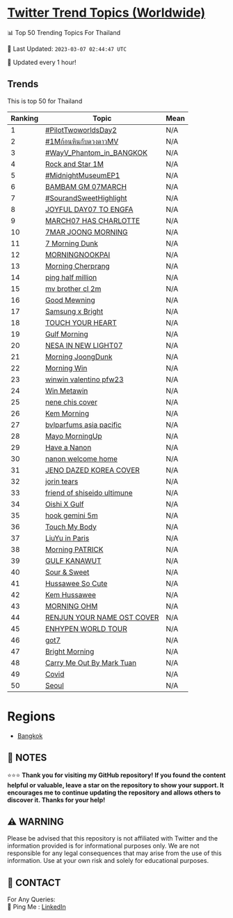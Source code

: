 [Twitter Trend Topics (Worldwide)](https://github.com/ErcinDedeoglu/Twitter-Trend-Topics)
==========


📊 Top 50 Trending Topics For Thailand

📆 Last Updated: `2023-03-07 02:44:47 UTC`

🔧 Updated every 1 hour!


## Trends

This is top 50 for Thailand

| Ranking | Topic | Mean |
| ------- | ------------ | ------------ |
| 1 | [#PilotTwoworldsDay2](http://twitter.com/search?q=%23PilotTwoworldsDay2) | N/A |
| 2 | [#1Mก้อนหินกับดวงดาวMV](http://twitter.com/search?q=%231M%e0%b8%81%e0%b9%89%e0%b8%ad%e0%b8%99%e0%b8%ab%e0%b8%b4%e0%b8%99%e0%b8%81%e0%b8%b1%e0%b8%9a%e0%b8%94%e0%b8%a7%e0%b8%87%e0%b8%94%e0%b8%b2%e0%b8%a7MV) | N/A |
| 3 | [#WayV_Phantom_in_BANGKOK](http://twitter.com/search?q=%23WayV_Phantom_in_BANGKOK) | N/A |
| 4 | [Rock and Star 1M](http://twitter.com/search?q=Rock+and+Star+1M) | N/A |
| 5 | [#MidnightMuseumEP1](http://twitter.com/search?q=%23MidnightMuseumEP1) | N/A |
| 6 | [BAMBAM GM 07MARCH](http://twitter.com/search?q=BAMBAM+GM+07MARCH) | N/A |
| 7 | [#SourandSweetHighlight](http://twitter.com/search?q=%23SourandSweetHighlight) | N/A |
| 8 | [JOYFUL DAY07 TO ENGFA](http://twitter.com/search?q=JOYFUL+DAY07+TO+ENGFA) | N/A |
| 9 | [MARCH07 HAS CHARLOTTE](http://twitter.com/search?q=MARCH07+HAS+CHARLOTTE) | N/A |
| 10 | [7MAR JOONG MORNING](http://twitter.com/search?q=7MAR+JOONG+MORNING) | N/A |
| 11 | [7 Morning Dunk](http://twitter.com/search?q=7+Morning+Dunk) | N/A |
| 12 | [MORNING​ NOOKPAI](http://twitter.com/search?q=MORNING%e2%80%8b+NOOKPAI) | N/A |
| 13 | [Morning Cherprang](http://twitter.com/search?q=Morning+Cherprang) | N/A |
| 14 | [ping half million](http://twitter.com/search?q=ping+half+million) | N/A |
| 15 | [mv brother cl 2m](http://twitter.com/search?q=mv+brother+cl+2m) | N/A |
| 16 | [Good Mewning](http://twitter.com/search?q=Good+Mewning) | N/A |
| 17 | [Samsung x Bright](http://twitter.com/search?q=Samsung+x+Bright) | N/A |
| 18 | [TOUCH YOUR HEART](http://twitter.com/search?q=TOUCH+YOUR+HEART) | N/A |
| 19 | [Gulf Morning](http://twitter.com/search?q=Gulf+Morning) | N/A |
| 20 | [NESA IN NEW LIGHT07](http://twitter.com/search?q=NESA+IN+NEW+LIGHT07) | N/A |
| 21 | [Morning JoongDunk](http://twitter.com/search?q=Morning+JoongDunk) | N/A |
| 22 | [Morning Win](http://twitter.com/search?q=Morning+Win) | N/A |
| 23 | [winwin valentino pfw23](http://twitter.com/search?q=winwin+valentino+pfw23) | N/A |
| 24 | [Win Metawin](http://twitter.com/search?q=Win+Metawin) | N/A |
| 25 | [nene chis cover](http://twitter.com/search?q=nene+chis+cover) | N/A |
| 26 | [Kem Morning](http://twitter.com/search?q=Kem+Morning) | N/A |
| 27 | [bvlparfums asia pacific](http://twitter.com/search?q=bvlparfums+asia+pacific) | N/A |
| 28 | [Mayo MorningUp](http://twitter.com/search?q=Mayo+MorningUp) | N/A |
| 29 | [Have a Nanon](http://twitter.com/search?q=Have+a+Nanon) | N/A |
| 30 | [nanon welcome home](http://twitter.com/search?q=nanon+welcome+home) | N/A |
| 31 | [JENO DAZED KOREA COVER](http://twitter.com/search?q=JENO+DAZED+KOREA+COVER) | N/A |
| 32 | [jorin tears](http://twitter.com/search?q=jorin+tears) | N/A |
| 33 | [friend of shiseido ultimune](http://twitter.com/search?q=friend+of+shiseido+ultimune) | N/A |
| 34 | [Oishi X Gulf](http://twitter.com/search?q=Oishi+X+Gulf) | N/A |
| 35 | [hook gemini 5m](http://twitter.com/search?q=hook+gemini+5m) | N/A |
| 36 | [Touch My Body](http://twitter.com/search?q=Touch+My+Body) | N/A |
| 37 | [LiuYu in Paris](http://twitter.com/search?q=LiuYu+in+Paris) | N/A |
| 38 | [Morning PATRICK](http://twitter.com/search?q=Morning+PATRICK) | N/A |
| 39 | [GULF KANAWUT](http://twitter.com/search?q=GULF+KANAWUT) | N/A |
| 40 | [Sour & Sweet](http://twitter.com/search?q=Sour+%26+Sweet) | N/A |
| 41 | [Hussawee So Cute](http://twitter.com/search?q=Hussawee+So+Cute) | N/A |
| 42 | [Kem Hussawee](http://twitter.com/search?q=Kem+Hussawee) | N/A |
| 43 | [MORNING OHM](http://twitter.com/search?q=MORNING+OHM) | N/A |
| 44 | [RENJUN YOUR NAME OST COVER](http://twitter.com/search?q=RENJUN+YOUR+NAME+OST+COVER) | N/A |
| 45 | [ENHYPEN WORLD TOUR](http://twitter.com/search?q=ENHYPEN+WORLD+TOUR) | N/A |
| 46 | [got7](http://twitter.com/search?q=got7) | N/A |
| 47 | [Bright Morning](http://twitter.com/search?q=Bright+Morning) | N/A |
| 48 | [Carry Me Out By Mark Tuan](http://twitter.com/search?q=Carry+Me+Out+By+Mark+Tuan) | N/A |
| 49 | [Covid](http://twitter.com/search?q=Covid) | N/A |
| 50 | [Seoul](http://twitter.com/search?q=Seoul) | N/A |



# Regions

* [Bangkok](</Thailand/Bangkok.md>)



## 📝 NOTES

⭐⭐⭐ **Thank you for visiting my GitHub repository! If you found the content helpful or valuable, leave a star on the repository to show your support. It encourages me to continue updating the repository and allows others to discover it. Thanks for your help!**


## ⚠️ WARNING

Please be advised that this repository is not affiliated with Twitter and the information provided is for informational purposes only. We are not responsible for any legal consequences that may arise from the use of this information. Use at your own risk and solely for educational purposes.


## 📨 CONTACT

 For Any Queries:  
            🏓 Ping Me : [LinkedIn](https://www.linkedin.com/in/ercindedeoglu/)
